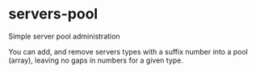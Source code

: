 # servers-pool

Simple server pool administration

You can add, and remove servers types with a suffix number into a pool (array), leaving no gaps in numbers for a given type.
